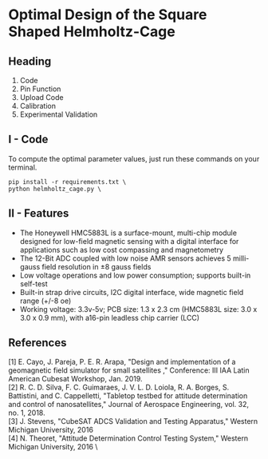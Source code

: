 # Optimal Design of the Square Shaped Helmholtz-Cage

## Heading
1. Code
2. Pin Function
3. Upload Code
4. Calibration
5. Experimental Validation

## I - Code
To compute the optimal parameter values, just run these commands on your terminal.
```
pip install -r requirements.txt \
python helmholtz_cage.py \
```

## II - Features
- The Honeywell HMC5883L is a surface-mount, multi-chip module designed for low-field magnetic sensing with a digital interface for applications such as low cost compassing and magnetometry
- The 12-Bit ADC coupled with low noise AMR sensors achieves 5 milli-gauss field resolution in ±8 gauss fields
- Low voltage operations and low power consumption; supports built-in self-test
- Built-in strap drive circuits, I2C digital interface, wide magnetic field range (+/-8 oe)
- Working voltage: 3.3v-5v; PCB size: 1.3 x 2.3 cm (HMC5883L size: 3.0 x 3.0 x 0.9 mm), with a16-pin leadless chip carrier (LCC)

## References

[1] E. Cayo, J. Pareja, P. E. R. Arapa, "Design and implementation of a geomagnetic field simulator
for small satellites ," Conference: III IAA Latin American Cubesat Workshop, Jan. 2019. \
[2] R. C. D. Silva, F. C. Guimaraes, J. V. L. D. Loiola, R. A. Borges, S. Battistini, and C.
Cappelletti, "Tabletop testbed for attitude determination and control of nanosatellites," Journal
of Aerospace Engineering, vol. 32, no. 1, 2018. \
[3] J. Stevens, "CubeSAT ADCS Validation and Testing Apparatus," Western Michigan University, 2016 \
[4] N. Theoret, "Attitude Determination Control Testing System," Western Michigan University, 2016 \
